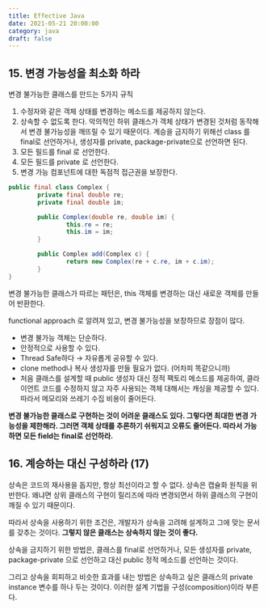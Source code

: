 ```yaml
---
title: Effective Java
date: 2021-05-21 20:00:00
category: java
draft: false
---
```


## 15. 변경 가능성을 최소화 하라

변경 불가능한 클래스를 만드는 5가지 규칙

1. 수정자와 같은 객체 상태를 변경하는 메소드를 제공하지 않는다.
2. 상속할 수 없도록 한다. 악의적인 하위 클래스가 객체 상태가 변경된 것처럼 동작해서 변경 불가능성을 깨뜨릴 수 있기 때문이다. 계승을 금지하기 위해선 class 를 final로 선언하거나, 생성자를 private, package-private으로 선언하면 된다.
3. 모든 필드를 final 로 선언한다.
4. 모든 필드를 private 로 선언한다.
5. 변경 가능 컴포넌트에 대한 독점적 접근권을 보장한다.

```java
public final class Complex {
		private final double re;
		private final double im;

		public Complex(double re, double im) {
				this.re = re;
				this.im = im;
		}

		public Complex add(Complex c) {
				return new Complex(re + c.re, im + c.im);
		}
}
```

변경 불가능한 클래스가 따르는 패턴은, this 객체를 변경하는 대신 새로운 객체를 만들어 반환한다.

functional approach 로 알려져 있고, 변경 불가능성을 보장하므로 장점이 많다.

- 변경 불가능 객체는 단순하다.
- 안정적으로 사용할 수 있다.
- Thread Safe하다 → 자유롭게 공유할 수 있다.
- clone method나 복사 생성자를 만들 필요가 없다. (어차피 똑같으니까)
- 처음 클래스를 설계할 때 public 생성자 대신 정적 팩토리 메소드를 제공하여, 클라이언트 코드를 수정하지 않고 자주 사용되는 객체 대해서는 캐싱을 제공할 수 있다. 따라서 메모리와 쓰레기 수집 비용이 줄어든다.

**변경 불가능한 클래스로 구현하는 것이 어려운 클래스도 있다. 그렇다면 최대한 변경 가능성을 제한해라. 그러면 객체 상태를 추론하기 쉬워지고 오류도 줄어든다. 따라서 가능하면 모든 field는 final로 선언하라.**

## 16. 계승하는 대신 구성하라 (17)

상속은 코드의 재사용을 돕지만, 항상 최선이라고 할 수 없다. 상속은 캡슐화 원칙을 위반한다. 왜냐면 상위 클래스의 구현이 릴리즈에 따라 변경되면서 하위 클래스의 구현이 깨질 수 있기 때문이다.

따라서 상속을 사용하기 위한 조건은, 개발자가 상속을 고려해 설계하고 그에 맞는 문서를 갖추는 것이다. **그렇지 않은 클래스는 상속하지 않는 것이 좋다.**

상속을 금지하기 위한 방법은, 클래스를 final로 선언하거나, 모든 생성자를 private, package-private 으로 선언하고 대신 public 정적 메소드를 선언하는 것이다.

그리고 상속을 회피하고 비슷한 효과를 내는 방법은 상속하고 싶은 클래스의 private instance 변수를 하나 두는 것이다. 이러한 설계 기법을 구성(composition)이라 부른다.
